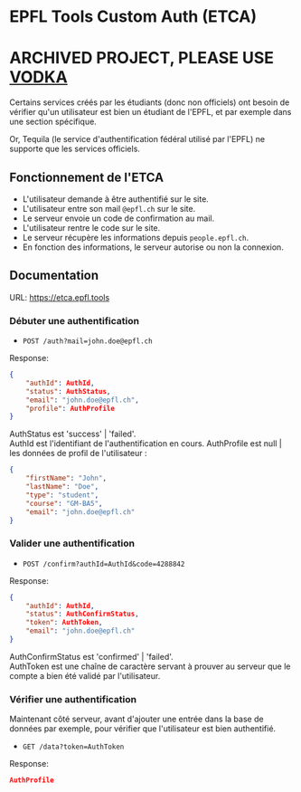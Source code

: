 # EPFL Tools Custom Auth (ETCA)

# ARCHIVED PROJECT, PLEASE USE [VODKA](https://github.com/epfl-tools/vodka)











Certains services créés par les étudiants (donc non officiels) ont besoin de vérifier qu'un utilisateur est bien un étudiant de l'EPFL, et par exemple dans une section spécifique.

Or, Tequila (le service d'authentification fédéral utilisé par l'EPFL) ne supporte que les services officiels.

## Fonctionnement de l'ETCA

* L'utilisateur demande à être authentifié sur le site.
* L'utilisateur entre son mail `@epfl.ch` sur le site.
* Le serveur envoie un code de confirmation au mail.
* L'utilisateur rentre le code sur le site.
* Le serveur récupère les informations depuis `people.epfl.ch`.
* En fonction des informations, le serveur autorise ou non la connexion. 

## Documentation

URL: https://etca.epfl.tools

### Débuter une authentification

* `POST /auth?mail=john.doe@epfl.ch`

Response:
```json
{
    "authId": AuthId,
    "status": AuthStatus,
    "email": "john.doe@epfl.ch",
    "profile": AuthProfile
}
```

AuthStatus est 'success' | 'failed'.  
AuthId est l'identifiant de l'authentification en cours.
AuthProfile est null | les données de profil de l'utilisateur :
```json
{
    "firstName": "John",
    "lastName": "Doe",
    "type": "student",
    "course": "GM-BA5",
    "email": "john.doe@epfl.ch"
}
```

### Valider une authentification

* `POST /confirm?authId=AuthId&code=4288842`

Response:
```json
{
    "authId": AuthId,
    "status": AuthConfirmStatus,
    "token": AuthToken,
    "email": "john.doe@epfl.ch"
}
```

AuthConfirmStatus est 'confirmed' | 'failed'.  
AuthToken est une chaîne de caractère servant à prouver au serveur que le compte a bien été validé par l'utilisateur.

### Vérifier une authentification

Maintenant côté serveur, avant d'ajouter une entrée dans la base de données par exemple, pour vérifier que l'utilisateur est bien authentifié.

* `GET /data?token=AuthToken`

Response:
```json
AuthProfile
```
